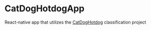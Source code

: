 # CatDogHotdogApp

React-native app that utilizes the [CatDogHotdog](https://github.com/DansProjects/CatDogHotdog) classification project